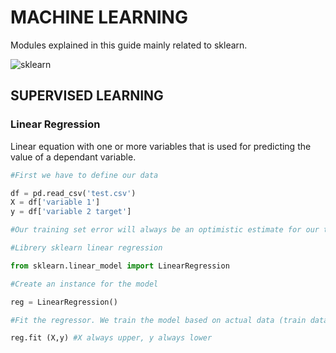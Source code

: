 # MACHINE LEARNING

Modules explained in this guide mainly related to sklearn.

![sklearn](https://user-images.githubusercontent.com/116038816/224510655-264a75d9-ce05-422e-82be-4cba53d60cf2.png)

## SUPERVISED LEARNING

### Linear Regression

Linear equation with one or more variables that is used for predicting the value of a dependant variable.

````python
#First we have to define our data

df = pd.read_csv('test.csv')
X = df['variable 1']
y = df['variable 2 target']

#Our training set error will always be an optimistic estimate for our test set error.

#Librery sklearn linear regression

from sklearn.linear_model import LinearRegression

#Create an instance for the model

reg = LinearRegression()

#Fit the regressor. We train the model based on actual data (train data)

reg.fit (X,y) #X always upper, y always lower








